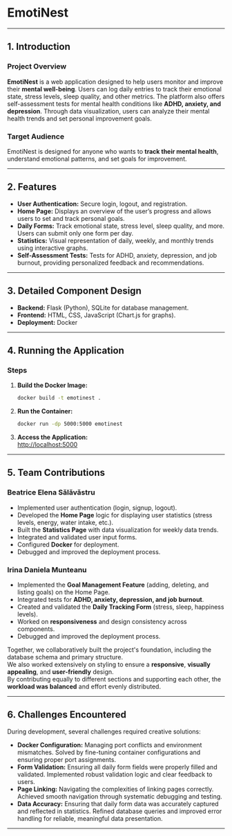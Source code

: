 # EmotiNest

---

## 1. Introduction

### Project Overview
**EmotiNest** is a web application designed to help users monitor and improve their **mental well-being**. Users can log daily entries to track their emotional state, stress levels, sleep quality, and other metrics. The platform also offers self-assessment tests for mental health conditions like **ADHD, anxiety, and depression**. Through data visualization, users can analyze their mental health trends and set personal improvement goals.

### Target Audience
EmotiNest is designed for anyone who wants to **track their mental health**, understand emotional patterns, and set goals for improvement.

---

## 2. Features

- **User Authentication:** Secure login, logout, and registration.  
- **Home Page:** Displays an overview of the user’s progress and allows users to set and track personal goals.  
- **Daily Forms:** Track emotional state, stress level, sleep quality, and more. Users can submit only one form per day.  
- **Statistics:** Visual representation of daily, weekly, and monthly trends using interactive graphs.  
- **Self-Assessment Tests:** Tests for ADHD, anxiety, depression, and job burnout, providing personalized feedback and recommendations.

---

## 3. Detailed Component Design

- **Backend:** Flask (Python), SQLite for database management.  
- **Frontend:** HTML, CSS, JavaScript (Chart.js for graphs).  
- **Deployment:** Docker  

---

## 4. Running the Application

### Steps
1. **Build the Docker Image:**  
   ```bash
   docker build -t emotinest .
   ```
2. **Run the Container:**  
   ```bash
   docker run -dp 5000:5000 emotinest
   ```
3. **Access the Application:**  
   [http://localhost:5000](http://localhost:5000)

---

## 5. Team Contributions

### Beatrice Elena Sălăvăstru
- Implemented user authentication (login, signup, logout).  
- Developed the **Home Page** logic for displaying user statistics (stress levels, energy, water intake, etc.).  
- Built the **Statistics Page** with data visualization for weekly data trends.  
- Integrated and validated user input forms.  
- Configured **Docker** for deployment.  
- Debugged and improved the deployment process.

### Irina Daniela Munteanu
- Implemented the **Goal Management Feature** (adding, deleting, and listing goals) on the Home Page.  
- Integrated tests for **ADHD, anxiety, depression, and job burnout**.  
- Created and validated the **Daily Tracking Form** (stress, sleep, happiness levels).  
- Worked on **responsiveness** and design consistency across components.  
- Debugged and improved the deployment process.

Together, we collaboratively built the project's foundation, including the database schema and primary structure.  
We also worked extensively on styling to ensure a **responsive**, **visually appealing**, and **user-friendly** design.  
By contributing equally to different sections and supporting each other, the **workload was balanced** and effort evenly distributed.

---

## 6. Challenges Encountered

During development, several challenges required creative solutions:

- **Docker Configuration:** Managing port conflicts and environment mismatches. Solved by fine-tuning container configurations and ensuring proper port assignments.  
- **Form Validation:** Ensuring all daily form fields were properly filled and validated. Implemented robust validation logic and clear feedback to users.  
- **Page Linking:** Navigating the complexities of linking pages correctly. Achieved smooth navigation through systematic debugging and testing.  
- **Data Accuracy:** Ensuring that daily form data was accurately captured and reflected in statistics. Refined database queries and improved error handling for reliable, meaningful data presentation.

---
